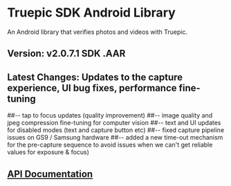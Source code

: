 Truepic SDK Android Library 
=
An Android library that verifies photos and videos with Truepic.

## Version: v2.0.7.1 SDK .AAR

## Latest Changes: Updates to the capture experience, UI bug fixes, performance fine-tuning
##-- tap to focus updates (quality improvement) 
##-- image quality and jpeg compression fine-tuning for computer vision 
##-- text and UI updates for disabled modes (text and capture button etc)
##-- fixed capture pipeline issues on GS9 / Samsung hardware
##-- added a new time-out mechanism for the pre-capture sequence to avoid issues when we can't get reliable values for exposure & focus)

## [API Documentation](Truepic_Android_SDK.pdf)


